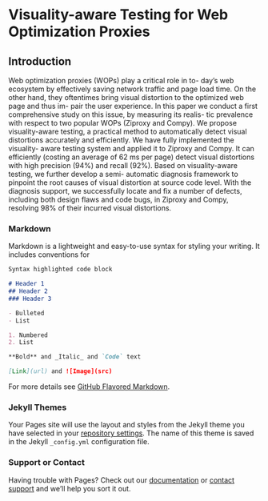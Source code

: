 # Visuality-aware Testing for Web Optimization Proxies

## Introduction

Web optimization proxies (WOPs) play a critical role in to- day’s web ecosystem by effectively saving network traffic and page load time. On the other hand, they oftentimes bring visual distortion to the optimized web page and thus im- pair the user experience. In this paper we conduct a first comprehensive study on this issue, by measuring its realis- tic prevalence with respect to two popular WOPs (Ziproxy and Compy). We propose visuality-aware testing, a practical method to automatically detect visual distortions accurately and efficiently. We have fully implemented the visuality- aware testing system and applied it to Ziproxy and Compy. It can efficiently (costing an average of 62 ms per page) detect visual distortions with high precision (94%) and recall (92%). Based on visuality-aware testing, we further develop a semi- automatic diagnosis framework to pinpoint the root causes of visual distortion at source code level. With the diagnosis support, we successfully locate and fix a number of defects, including both design flaws and code bugs, in Ziproxy and Compy, resolving 98% of their incurred visual distortions.

### Markdown

Markdown is a lightweight and easy-to-use syntax for styling your writing. It includes conventions for

```markdown
Syntax highlighted code block

# Header 1
## Header 2
### Header 3

- Bulleted
- List

1. Numbered
2. List

**Bold** and _Italic_ and `Code` text

[Link](url) and ![Image](src)
```

For more details see [GitHub Flavored Markdown](https://guides.github.com/features/mastering-markdown/).

### Jekyll Themes

Your Pages site will use the layout and styles from the Jekyll theme you have selected in your [repository settings](https://github.com/Web-Distortion/Web-Distortion.github.io/settings). The name of this theme is saved in the Jekyll `_config.yml` configuration file.

### Support or Contact

Having trouble with Pages? Check out our [documentation](https://help.github.com/categories/github-pages-basics/) or [contact support](https://github.com/contact) and we’ll help you sort it out.
